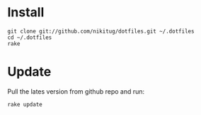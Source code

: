 # Install

    git clone git://github.com/nikitug/dotfiles.git ~/.dotfiles
    cd ~/.dotfiles
    rake

# Update

Pull the lates version from github repo and run:

    rake update
